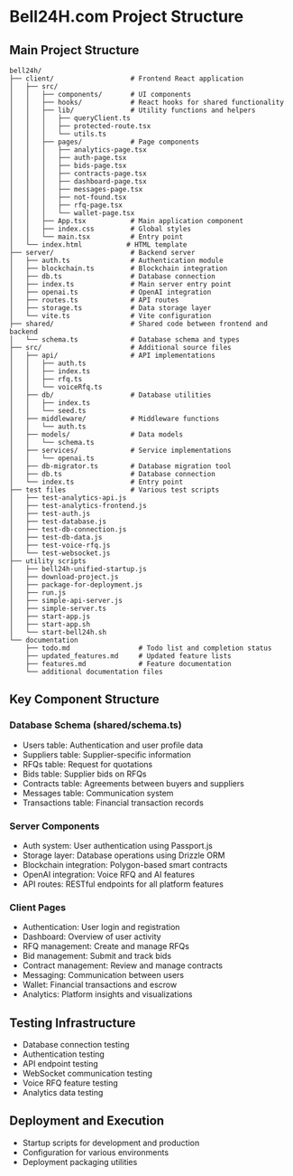 # Bell24H.com Project Structure

## Main Project Structure
```
bell24h/
├── client/                   # Frontend React application
│   ├── src/
│   │   ├── components/       # UI components
│   │   ├── hooks/            # React hooks for shared functionality
│   │   ├── lib/              # Utility functions and helpers
│   │   │   ├── queryClient.ts 
│   │   │   ├── protected-route.tsx
│   │   │   └── utils.ts
│   │   ├── pages/            # Page components
│   │   │   ├── analytics-page.tsx
│   │   │   ├── auth-page.tsx
│   │   │   ├── bids-page.tsx
│   │   │   ├── contracts-page.tsx
│   │   │   ├── dashboard-page.tsx
│   │   │   ├── messages-page.tsx
│   │   │   ├── not-found.tsx
│   │   │   ├── rfq-page.tsx
│   │   │   └── wallet-page.tsx
│   │   ├── App.tsx           # Main application component
│   │   ├── index.css         # Global styles
│   │   └── main.tsx          # Entry point
│   └── index.html           # HTML template
├── server/                   # Backend server
│   ├── auth.ts               # Authentication module
│   ├── blockchain.ts         # Blockchain integration
│   ├── db.ts                 # Database connection
│   ├── index.ts              # Main server entry point
│   ├── openai.ts             # OpenAI integration
│   ├── routes.ts             # API routes
│   ├── storage.ts            # Data storage layer
│   └── vite.ts               # Vite configuration
├── shared/                   # Shared code between frontend and backend
│   └── schema.ts             # Database schema and types
├── src/                      # Additional source files
│   ├── api/                  # API implementations
│   │   ├── auth.ts
│   │   ├── index.ts
│   │   ├── rfq.ts
│   │   └── voiceRfq.ts
│   ├── db/                   # Database utilities
│   │   ├── index.ts
│   │   └── seed.ts
│   ├── middleware/           # Middleware functions
│   │   └── auth.ts
│   ├── models/               # Data models
│   │   └── schema.ts
│   ├── services/             # Service implementations
│   │   └── openai.ts
│   ├── db-migrator.ts        # Database migration tool
│   ├── db.ts                 # Database connection
│   └── index.ts              # Entry point
├── test files                # Various test scripts
│   ├── test-analytics-api.js
│   ├── test-analytics-frontend.js
│   ├── test-auth.js
│   ├── test-database.js
│   ├── test-db-connection.js
│   ├── test-db-data.js
│   ├── test-voice-rfq.js
│   └── test-websocket.js
├── utility scripts
│   ├── bell24h-unified-startup.js
│   ├── download-project.js
│   ├── package-for-deployment.js
│   ├── run.js
│   ├── simple-api-server.js
│   ├── simple-server.ts
│   ├── start-app.js
│   ├── start-app.sh
│   └── start-bell24h.sh
└── documentation
    ├── todo.md                 # Todo list and completion status
    ├── updated_features.md     # Updated feature lists
    ├── features.md             # Feature documentation
    └── additional documentation files
```

## Key Component Structure

### Database Schema (shared/schema.ts)
- Users table: Authentication and user profile data
- Suppliers table: Supplier-specific information
- RFQs table: Request for quotations
- Bids table: Supplier bids on RFQs
- Contracts table: Agreements between buyers and suppliers
- Messages table: Communication system
- Transactions table: Financial transaction records

### Server Components
- Auth system: User authentication using Passport.js
- Storage layer: Database operations using Drizzle ORM
- Blockchain integration: Polygon-based smart contracts
- OpenAI integration: Voice RFQ and AI features
- API routes: RESTful endpoints for all platform features

### Client Pages
- Authentication: User login and registration
- Dashboard: Overview of user activity
- RFQ management: Create and manage RFQs
- Bid management: Submit and track bids
- Contract management: Review and manage contracts
- Messaging: Communication between users
- Wallet: Financial transactions and escrow
- Analytics: Platform insights and visualizations

## Testing Infrastructure
- Database connection testing
- Authentication testing
- API endpoint testing
- WebSocket communication testing
- Voice RFQ feature testing
- Analytics data testing

## Deployment and Execution
- Startup scripts for development and production
- Configuration for various environments
- Deployment packaging utilities